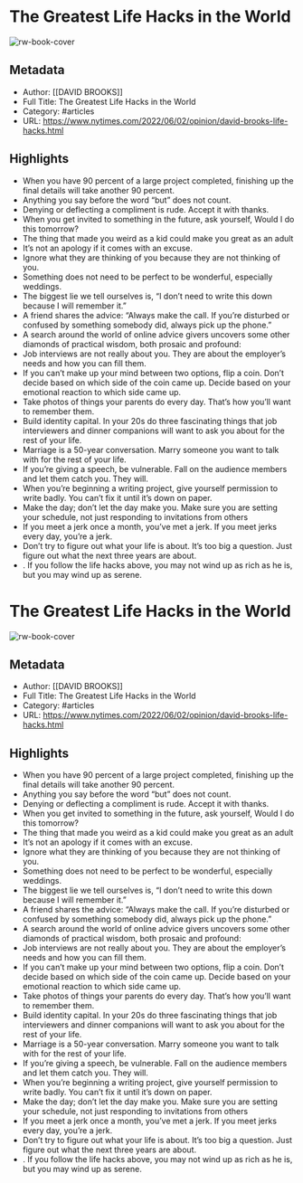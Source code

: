 # The Greatest Life Hacks in the World

![rw-book-cover](https://readwise-assets.s3.amazonaws.com/static/images/article3.5c705a01b476.png)

## Metadata
- Author: [[DAVID BROOKS]]
- Full Title: The Greatest Life Hacks in the World
- Category: #articles
- URL: https://www.nytimes.com/2022/06/02/opinion/david-brooks-life-hacks.html

## Highlights
- When you have 90 percent of a large project completed, finishing up the final details will take another 90 percent.
- Anything you say before the word “but” does not count.
- Denying or deflecting a compliment is rude. Accept it with thanks.
- When you get invited to something in the future, ask yourself, Would I do this tomorrow?
- The thing that made you weird as a kid could make you great as an adult
- It’s not an apology if it comes with an excuse.
- Ignore what they are thinking of you because they are not thinking of you.
- Something does not need to be perfect to be wonderful, especially weddings.
- The biggest lie we tell ourselves is, “I don’t need to write this down because I will remember it.”
- A friend shares the advice: “Always make the call. If you’re disturbed or confused by something somebody did, always pick up the phone.”
- A search around the world of online advice givers uncovers some other diamonds of practical wisdom, both prosaic and profound:
- Job interviews are not really about you. They are about the employer’s needs and how you can fill them.
- If you can’t make up your mind between two options, flip a coin. Don’t decide based on which side of the coin came up. Decide based on your emotional reaction to which side came up.
- Take photos of things your parents do every day. That’s how you’ll want to remember them.
- Build identity capital. In your 20s do three fascinating things that job interviewers and dinner companions will want to ask you about for the rest of your life.
- Marriage is a 50-year conversation. Marry someone you want to talk with for the rest of your life.
- If you’re giving a speech, be vulnerable. Fall on the audience members and let them catch you. They will.
- When you’re beginning a writing project, give yourself permission to write badly. You can’t fix it until it’s down on paper.
- Make the day; don’t let the day make you. Make sure you are setting your schedule, not just responding to invitations from others
- If you meet a jerk once a month, you’ve met a jerk. If you meet jerks every day, you’re a jerk.
- Don’t try to figure out what your life is about. It’s too big a question. Just figure out what the next three years are about.
- . If you follow the life hacks above, you may not wind up as rich as he is, but you may wind up as serene.
# The Greatest Life Hacks in the World

![rw-book-cover](https://readwise-assets.s3.amazonaws.com/static/images/article3.5c705a01b476.png)

## Metadata
- Author: [[DAVID BROOKS]]
- Full Title: The Greatest Life Hacks in the World
- Category: #articles
- URL: https://www.nytimes.com/2022/06/02/opinion/david-brooks-life-hacks.html

## Highlights
- When you have 90 percent of a large project completed, finishing up the final details will take another 90 percent.
- Anything you say before the word “but” does not count.
- Denying or deflecting a compliment is rude. Accept it with thanks.
- When you get invited to something in the future, ask yourself, Would I do this tomorrow?
- The thing that made you weird as a kid could make you great as an adult
- It’s not an apology if it comes with an excuse.
- Ignore what they are thinking of you because they are not thinking of you.
- Something does not need to be perfect to be wonderful, especially weddings.
- The biggest lie we tell ourselves is, “I don’t need to write this down because I will remember it.”
- A friend shares the advice: “Always make the call. If you’re disturbed or confused by something somebody did, always pick up the phone.”
- A search around the world of online advice givers uncovers some other diamonds of practical wisdom, both prosaic and profound:
- Job interviews are not really about you. They are about the employer’s needs and how you can fill them.
- If you can’t make up your mind between two options, flip a coin. Don’t decide based on which side of the coin came up. Decide based on your emotional reaction to which side came up.
- Take photos of things your parents do every day. That’s how you’ll want to remember them.
- Build identity capital. In your 20s do three fascinating things that job interviewers and dinner companions will want to ask you about for the rest of your life.
- Marriage is a 50-year conversation. Marry someone you want to talk with for the rest of your life.
- If you’re giving a speech, be vulnerable. Fall on the audience members and let them catch you. They will.
- When you’re beginning a writing project, give yourself permission to write badly. You can’t fix it until it’s down on paper.
- Make the day; don’t let the day make you. Make sure you are setting your schedule, not just responding to invitations from others
- If you meet a jerk once a month, you’ve met a jerk. If you meet jerks every day, you’re a jerk.
- Don’t try to figure out what your life is about. It’s too big a question. Just figure out what the next three years are about.
- . If you follow the life hacks above, you may not wind up as rich as he is, but you may wind up as serene.
